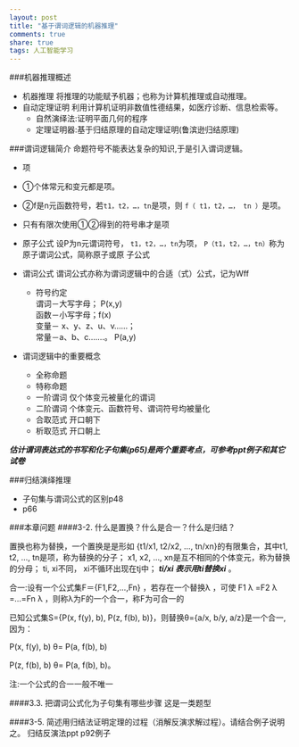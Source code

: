 ```yaml
---
layout: post
title: "基于谓词逻辑的机器推理"
comments: true
share: true
tags: 人工智能学习
---
```


###机器推理概述
- 机器推理
    将推理的功能赋予机器；也称为计算机推理或自动推理。
- 自动定理证明 利用计算机证明非数值性德结果，如医疗诊断、信息检索等。
    - 自然演绎法:证明平面几何的程序
    - 定理证明器:基于归结原理的自动定理证明(鲁滨逊归结原理)

###谓词逻辑简介
命题符号不能表达复杂的知识,于是引入谓词逻辑。

- 项
 - ①个体常元和变元都是项。
 - ②f是n元函数符号，若`t1，t2，…，tn`是项，则
         `f（ t1，t2，…， tn ）`是项。
 - 只有有限次使用①②得到的符号串才是项

- 原子公式
  设P为n元谓词符号， `t1，t2，…，tn`为项，
 `P（t1，t2，…，tn）`称为原子谓词公式，简称原子或原
子公式

- 谓词公式
谓词公式亦称为谓词逻辑中的合适（式）公式，记为Wff
  - 符号约定  
  谓词－大写字母； P(x,y)  
          函数－小写字母；f(x)  
          变量－ x、y、z、u、v……；  
          常量－a、b、c…….。 P(a,y)
- 谓词逻辑中的重要概念
   - 全称命题
   - 特称命题
   - 一阶谓词 仅个体变元被量化的谓词
   - 二阶谓词 个体变元、函数符号、谓词符号均被量化
   - 合取范式 开口朝下
   - 析取范式 开口朝上

__*估计谓词表达式的书写和化子句集(p65)是两个重要考点，可参考ppt例子和其它试卷*__

###归结演绎推理
- 子句集与谓词公式的区别p48
- p66

###本章问题
####3-2.	什么是置换？什么是合一？什么是归结？

置换也称为替换，一个置换是是形如
          {t1/x1, t2/x2, …, tn/xn}的有限集合，其中t1, t2, …, tn是项，称为替换的分子；
x1, x2, …, xn是互不相同的个体变元，称为替换的分母；
ti, xi不同， xi不循环出现在tj中；
__*ti/xi 表示用ti替换xi*__ 。

合一:设有一个公式集F＝{F1,F2,…,Fn} ，若存在一个替换λ ，可使 F1 λ =F2 λ =…=Fn λ ，则称λ为F的一个合一，称F为可合一的

已知公式集S={P(x, f(y), b), P(z, f(b), b)}，则替换θ={a/x, b/y, a/z}是一个合一, 因为：

P(x, f(y), b) θ= P(a, f(b), b) 

P(z, f(b), b) θ= P(a, f(b), b)。

注:一个公式的合一一般不唯一

####3.3.	把谓词公式化为子句集有哪些步骤
这是一类题型

####3-5.	简述用归结法证明定理的过程（消解反演求解过程）。请结合例子说明之。
归结反演法ppt p92例子